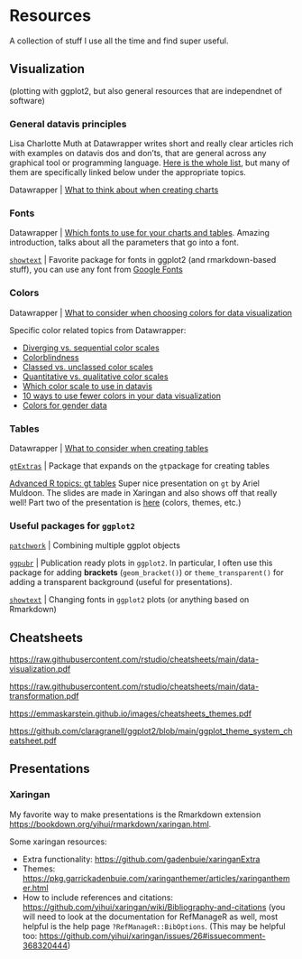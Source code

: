 # Resources
A collection of stuff I use all the time and find super useful.

## Visualization

(plotting with ggplot2, but also general resources that are independnet of software)

### General datavis principles
Lisa Charlotte Muth at Datawrapper writes short and really clear articles rich with examples on datavis dos and don’ts, that are general across any graphical tool or programming language. [Here is the whole list](https://blog.datawrapper.de/category/datavis-dos-and-donts/), but many of them are specifically linked below under the appropriate topics.

Datawrapper | [What to think about when creating charts](https://blog.datawrapper.de/better-charts/)

### Fonts
Datawrapper | [Which fonts to use for your charts and tables](https://blog.datawrapper.de/fonts-for-data-visualization/). Amazing introduction, talks about all the parameters that go into a font.

[`showtext`](https://cran.rstudio.com/web/packages/showtext/vignettes/introduction.html) | Favorite package for fonts in ggplot2 (and rmarkdown-based stuff), you can use any font from [Google Fonts](https://fonts.google.com/)

### Colors
Datawrapper | [What to consider when choosing colors for data visualization](https://blog.datawrapper.de/colors/)

Specific color related topics from Datawrapper: 
- [Diverging vs. sequential color scales](https://blog.datawrapper.de/diverging-vs-sequential-color-scales/)
- [Colorblindness](https://blog.datawrapper.de/colorblindness-part2/)
- [Classed vs. unclassed color scales](https://blog.datawrapper.de/classed-vs-unclassed-color-scales/)
- [Quantitative vs. qualitative color scales](https://blog.datawrapper.de/quantitative-vs-qualitative-color-scales/)
- [Which color scale to use in datavis](https://blog.datawrapper.de/which-color-scale-to-use-in-data-vis/)
- [10 ways to use fewer colors in your data visualization](https://blog.datawrapper.de/10-ways-to-use-fewer-colors-in-your-data-visualizations/)
- [Colors for gender data](https://blog.datawrapper.de/gendercolor/)

### Tables

Datawrapper | [What to consider when creating tables](https://blog.datawrapper.de/guide-what-to-consider-when-creating-tables/)

[`gtExtras`](https://themockup.blog/posts/2022-06-13-gtextras-cran/) | Package that expands on the `gt`package for creating tables

[Advanced R topics: gt tables](https://aosmith16.github.io/spring-r-topics/slides/week04_gt_tables.html#1 ) Super nice presentation on `gt` by Ariel Muldoon. The slides are made in Xaringan and also shows off that really well! Part two of the presentation is [here](https://aosmith16.github.io/spring-r-topics/slides/week05_gt_flair.html#1) (colors, themes, etc.)


### Useful packages for `ggplot2` 

[`patchwork`](https://patchwork.data-imaginist.com/) | Combining multiple ggplot objects

[`ggpubr`]( https://rpkgs.datanovia.com/ggpubr) | Publication ready plots in `ggplot2`. In particular, I often use this package for adding **brackets** (`geom_bracket()`) or `theme_transparent()` for adding a transparent background (useful for presentations).

[`showtext`](https://cran.rstudio.com/web/packages/showtext/vignettes/introduction.html) | Changing fonts in `ggplot2` plots (or anything based on Rmarkdown)


## Cheatsheets
https://raw.githubusercontent.com/rstudio/cheatsheets/main/data-visualization.pdf

https://raw.githubusercontent.com/rstudio/cheatsheets/main/data-transformation.pdf 

https://emmaskarstein.github.io/images/cheatsheets_themes.pdf 

https://github.com/claragranell/ggplot2/blob/main/ggplot_theme_system_cheatsheet.pdf 


## Presentations

### Xaringan
My favorite way to make presentations is the Rmarkdown extension https://bookdown.org/yihui/rmarkdown/xaringan.html.

Some xaringan resources:
- Extra functionality: https://github.com/gadenbuie/xaringanExtra 
- Themes: https://pkg.garrickadenbuie.com/xaringanthemer/articles/xaringanthemer.html 
- How to include references and citations: https://github.com/yihui/xaringan/wiki/Bibliography-and-citations (you will need to look at the documentation for RefManageR as well, most helpful is the help page `?RefManageR::BibOptions`. (This may be helpful too: https://github.com/yihui/xaringan/issues/26#issuecomment-368320444) 
